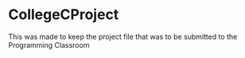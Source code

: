 # CollegeCProject
This was made to keep the project file that was to be submitted to the Programming Classroom
